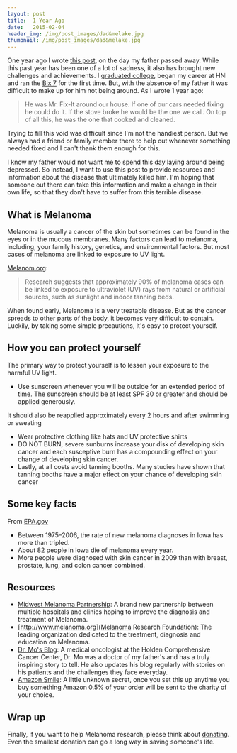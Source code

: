 ```yaml
---
layout: post
title:  1 Year Ago
date:   2015-02-04
header_img: /img/post_images/dad&melake.jpg
thumbnail: /img/post_images/dad&melake.jpg
---
```

One year ago I wrote [this post](http://jacobreed.me/2014/05/09/Dad.html), on the day my father passed away. While this past year has been one of a lot of sadness, it also has brought new challenges and achievements. I [graduated college](http://jacobreed.me/2014/05/20/Graduation.html), began my career at HNI and ran the [Bix 7](http://bix7.com/2014/results/index.php?get=results&name=reed&race=2014-bix&submit=Search) for the first time. But, with the absence of my father it was difficult to make up for him not being around. As I wrote 1 year ago:

> He was Mr. Fix-It around our house. If one of our cars needed fixing he could do it. If the stove broke he would be the one we call. On top of all this, he was the one that cooked and cleaned.

Trying to fill this void was difficult since I'm not the handiest person. But we always had a friend or family member there to help out whenever something needed fixed and I can't thank them enough for this. 

I know my father would not want me to spend this day laying around being depressed. So instead, I want to use this post to provide resources and information about the disease that ultimately killed him. I'm hoping that someone out there can take this information and make a change in their own life, so that they don't have to suffer from this terrible disease.


## What is Melanoma
Melanoma is usually a cancer of the skin but sometimes can be found in the eyes or in the mucous membranes. Many factors can lead to melanoma, including, your family history, genetics, and environmental factors. But most cases of melanoma are linked to exposure to UV light. 

[Melanom.org](http://www.melanoma.org/understand-melanoma/what-is-melanoma):

> Research suggests that approximately 90% of melanoma cases can be linked to exposure to ultraviolet (UV) rays from natural or artificial sources, such as sunlight and indoor tanning beds. 

When found early, Melanoma is a very treatable disease. But as the cancer spreads to other parts of the body, it becomes very difficult to contain. Luckily, by taking some simple precautions, it's easy to protect yourself. 

## How you can protect yourself

The primary way to protect yourself is to lessen your exposure to the harmful UV light. 

* Use sunscreen whenever you will be outside for an extended period of time. The sunscreen should be at least SPF 30 or greater and should be applied generously. 



It should also be reapplied approximately every 2 hours and after swimming or sweating
- Wear protective clothing like hats and UV protective shirts
- DO NOT BURN, severe sunburns increase your disk of developing skin cancer and each susceptive burn has a compounding effect on your change of developing skin cancer.
- Lastly, at all costs avoid tanning booths. Many studies have shown that tanning booths have a major effect on your chance of developing skin cancer

## Some key facts

From [EPA.gov](http://www.epa.gov/sunwise/doc/ia_facts_print.pdf)

- Between 1975–2006, the rate of new melanoma diagnoses in Iowa has more than tripled.
- About 82 people in Iowa die of melanoma every year.
- More people were diagnosed with skin cancer in 2009 than with breast, prostate, lung, and colon cancer combined.

## Resources

- [Midwest Melanoma Partnership](http://www.midwestmelanoma.org): A brand new partnership between multiple hospitals and clinics hoping to improve the diagnosis and treatment of Melanoma.
- [http://www.melanoma.org](Melanoma Research Foundation): The leading organization dedicated to the treatment, diagnosis and education on Melanoma.
- [Dr. Mo's Blog](https://doctormoiowa.wordpress.com): A medical oncologist at the Holden Comprehensive Cancer Center, Dr. Mo was a doctor of my father's and has a truly inspiring story to tell. He also updates his blog regularly with stories on his patients and the challenges they face everyday. 
- [Amazon Smile](http://smile.amazon.com): A little unknown secret, once you set this up anytime you buy something Amazon 0.5% of your order will be sent to the charity of your choice. 


## Wrap up

Finally, if you want to help Melanoma research, please think about [donating](http://www.melanoma.org/get-involved/support-the-mrf). Even the smallest donation can go a long way in saving someone's life. 




 


